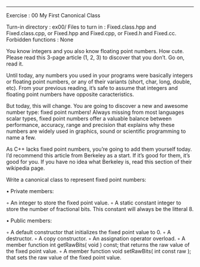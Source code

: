 
_______________________________
Exercise : 00
My First Canonical Class


Turn-in directory : ex00/
Files to turn in : Fixed.class.hpp and Fixed.class.cpp, or Fixed.hpp and
Fixed.cpp, or Fixed.h and Fixed.cc.
Forbidden functions : None

You know integers and you also know floating point numbers. How cute.
Please read this 3-page article (1, 2, 3) to discover that you don’t. Go on, read it.

Until today, any numbers you used in your programs were basically integers or floating
point numbers, or any of their variants (short, char, long, double, etc). From your previous
reading, it’s safe to assume that integers and floating point numbers have opposite caracteristics.

But today, this will change. You are going to discover a new and awesome number
type: fixed point numbers! Always missing from most languages scalar types, fixed point
numbers offer a valuable balance between performance, accuracy, range and precision that
explains why these numbers are widely used in graphics, sound or scientific programming
to name a few.

As C++ lacks fixed point numbers, you’re going to add them yourself today. 
I’d recommend this article from Berkeley as a start. If it’s good for them, it’s good for you. 
If you have no idea what Berkeley is, read this section of their wikipedia page.


Write a canonical class to represent fixed point numbers:

• Private members:

◦ An integer to store the fixed point value.
◦ A static constant integer to store the number of fractional bits. This constant will always be the litteral 8.

• Public members:

◦ A default constructor that initializes the fixed point value to 0.
◦ A destructor.
◦ A copy constructor.
◦ An assignation operator overload.
◦ A member function int getRawBits( void ) const; that returns the raw
value of the fixed point value.
◦ A member function void setRawBits( int const raw ); that sets the raw
value of the fixed point value.